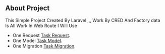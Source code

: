## About Project
This Simple Project Created By Laravel ,,, Work By CRED And Factory data
Is All Work In Web Route I Will Use 
- One Request [Task Request](./app/Http/Requests/TaskRequest.php).
- One Model [Task Model](./app/Models/Task.php).
- One Migration [Task Migration](./database/migrations/2023_08_21_045339_tasks.php).